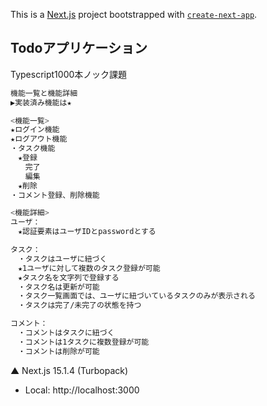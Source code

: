 This is a [Next.js](https://nextjs.org) project bootstrapped with [`create-next-app`](https://nextjs.org/docs/app/api-reference/cli/create-next-app).

## Todoアプリケーション
Typescript1000本ノック課題

```bash
機能一覧と機能詳細
▶実装済み機能は★

<機能一覧>
★ログイン機能
★ログアウト機能
・タスク機能
　★登録
　　完了
　　編集
　★削除
・コメント登録、削除機能

<機能詳細>
ユーザ：
　★認証要素はユーザIDとpasswordとする

タスク：
　・タスクはユーザに紐づく
　★1ユーザに対して複数のタスク登録が可能
　★タスク名を文字列で登録する
　・タスク名は更新が可能
　・タスク一覧画面では、ユーザに紐づいているタスクのみが表示される
　・タスクは完了/未完了の状態を持つ

コメント：
　・コメントはタスクに紐づく
　・コメントは1タスクに複数登録が可能
　・コメントは削除が可能
```
▲ Next.js 15.1.4 (Turbopack)
   - Local:        http://localhost:3000